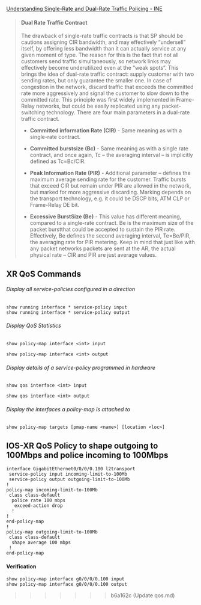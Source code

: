 [Understanding Single-Rate and Dual-Rate Traffic Policing - INE](https://ine.com/blog/2011-05-22-understanding-single-rate-and-dual-rate-traffic-policing)

> #### Dual Rate Traffic Contract
>
> The drawback of single-rate traffic contracts is that SP should be cautions assigning CIR bandwidth,
> and may effectively “undersell” itself, by offering less bandwidth than it can actually service at
> any given moment of type. The reason for this is the fact that not all customers send traffic simultaneously,
> so network links may effectively become underutilized even at the “weak spots”. This brings the idea
> of dual-rate traffic contract: supply customer with two sending rates, but only guarantee the smaller one.
> In case of congestion in the network, discard traffic that exceeds the committed rate more aggressively
> and signal the customer to slow down to the committed rate. This principle was first widely implemented
> in Frame-Relay networks, but could be easily replicated using any packet-switching technology. There are four main parameters in a dual-rate traffic contract.
>
> * **Committed information Rate (CIR)** - Same meaning as with a single-rate contract.
>  
> * **Committed burstsize (Bc)** - Same meaning as with a single rate contract, and once again,
>   Tc – the averaging interval – is implicitly defined as Tc=Bc/CIR.
> 
> * **Peak Information Rate (PIR)** - Additional parameter – defines the maximum average sending
>   rate for the customer. Traffic bursts that exceed CIR but remain under PIR are allowed in
>   the network, but marked for more aggressive discarding. Marking depends on the transport 
>   technology, e.g. it could be DSCP bits, ATM CLP or Frame-Relay DE bit.
>   
> * **Excessive BurstSize (Be)** - This value has different meaning, compared to a single-rate
>   contract. Be is the maximum size of the packet burstthat could be accepted to sustain the
>   PIR rate. Effectively, Be defines the second averaging interval, Te=Be/PIR, the averaging
>   rate for PIR metering. Keep in mind that just like with any packet networks packets are sent
>   at the AR, the actual physical rate – CIR and PIR are just average values.


## XR QoS Commands

###### Display all service-policies configured in a direction
```
show running interface * service-policy input
show running interface * service-policy output
```

###### Display QoS Statistics
`show policy-map interface <int> input`

`show policy-map interface <int> output`

###### Display details of a service-policy programmed in hardware
`show qos interface <int> input`

`show qos interface <int> output`

###### Display the interfaces a policy-map is attached to
`show policy-map targets [pmap-name <name>] [location <loc>]`


## IOS-XR QoS Policy to shape outgoing to 100Mbps and police incoming to 100Mbps
```
interface GigabitEthernet0/0/0/0.100 l2transport
 service-policy input incoming-limit-to-100Mb
 service-policy output outgoing-limit-to-100Mb
!
policy-map incoming-limit-to-100Mb
 class class-default
  police rate 100 mbps
   exceed-action drop
  !
!
end-policy-map
!
policy-map outgoing-limit-to-100Mb
 class class-default
  shape average 100 mbps
 !
end-policy-map
```

#### Verification
```
show policy-map interface g0/0/0/0.100 input
show policy-map interface g0/0/0/0.100 output
```
>>>>>>> b6a162c (Update qos.md)
